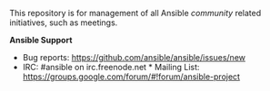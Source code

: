 This repository is for management of all Ansible *community* related initiatives, such as meetings.

**Ansible Support**

* Bug reports: https://github.com/ansible/ansible/issues/new
* IRC: #ansible on irc.freenode.net   * Mailing List: https://groups.google.com/forum/#!forum/ansible-project
